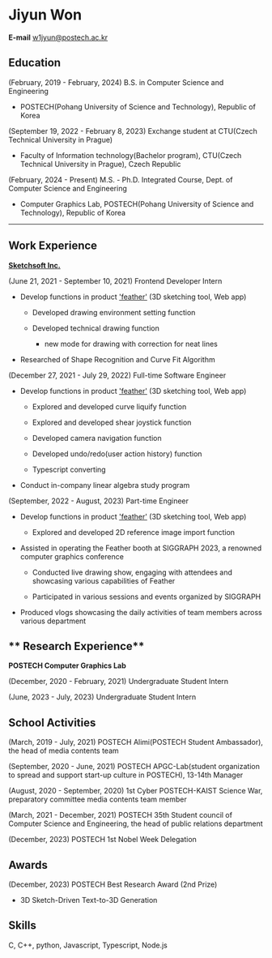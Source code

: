 # Jiyun Won

**E-mail** w1jyun@postech.ac.kr

## **Education**

(February, 2019 - February, 2024) B.S. in Computer Science and Engineering
- POSTECH(Pohang University of Science and Technology), Republic of Korea

(September 19, 2022 - February 8, 2023) Exchange student at CTU(Czech Technical University in Prague)

- Faculty of Information technology(Bachelor program), CTU(Czech Technical University in Prague), Czech Republic

(February, 2024 - Present) M.S. - Ph.D. Integrated Course, Dept. of Computer Science and Engineering
- Computer Graphics Lab, POSTECH(Pohang University of Science and Technology), Republic of Korea

---

## **Work Experience**

**[Sketchsoft Inc.](https://www.sketchsoft3d.com/)**

(June 21, 2021 - September 10, 2021) Frontend Developer Intern

- Develop functions in product ['feather'](https://feather.art/) (3D sketching tool, Web app)
    - Developed drawing environment setting function
    
    - Developed technical drawing function
        - new mode for drawing with correction for neat lines

- Researched of Shape Recognition and Curve Fit Algorithm

(December 27, 2021  - July 29, 2022) Full-time Software Engineer

- Develop functions in product ['feather'](https://feather.art/) (3D sketching tool, Web app)
    - Explored and developed curve liquify function
    
    - Explored and developed shear joystick function
    
    - Developed camera navigation function
    
    - Developed undo/redo(user action history) function
    
    - Typescript converting

- Conduct in-company linear algebra study program

(September, 2022 - August, 2023) Part-time Engineer

- Develop functions in product ['feather'](https://feather.art/) (3D sketching tool, Web app)
    - Explored and developed 2D reference image import function

- Assisted in operating the Feather booth at SIGGRAPH 2023, a renowned computer graphics conference
    - Conducted live drawing show, engaging with attendees and showcasing various capabilities of Feather
    
    - Participated in various sessions and events organized by SIGGRAPH

- Produced vlogs showcasing the daily activities of team members across various department


## ** Research Experience**

**POSTECH Computer Graphics Lab**

(December, 2020 - February, 2021) Undergraduate Student Intern

(June, 2023 - July, 2023) Undergraduate Student Intern


## **School Activities**

(March, 2019 - July, 2021) POSTECH Alimi(POSTECH Student Ambassador), the head of media contents team

(September, 2020 - June, 2021) POSTECH APGC-Lab(student organization to spread and support start-up culture in POSTECH), 13-14th Manager

(August, 2020 - September, 2020) 1st Cyber POSTECH-KAIST Science War, preparatory committee media contents team member

(March, 2021 - December, 2021) POSTECH 35th Student council of Computer Science and Engineering, the head of public relations department

(December, 2023) POSTECH 1st Nobel Week Delegation


## Awards

(December, 2023) POSTECH Best Research Award (2nd Prize)

- 3D Sketch-Driven Text-to-3D Generation


## **Skills**

C, C++, python, Javascript, Typescript, Node.js
